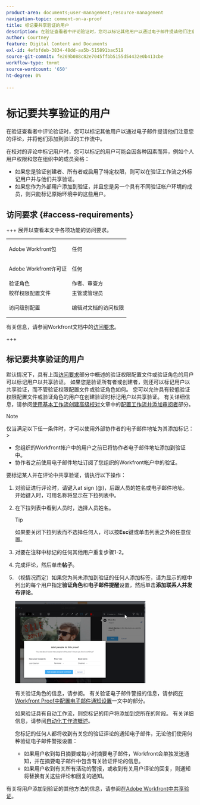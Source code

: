 ```yaml
---
product-area: documents;user-management;resource-management
navigation-topic: comment-on-a-proof
title: 标记要共享验证的用户
description: 在验证查看者中评论验证时，您可以标记其他用户以通过电子邮件提请他们注意您的评论，并将他们添加到验证的工作流中。
author: Courtney
feature: Digital Content and Documents
exl-id: 4efbfdeb-3834-48dd-aa5b-515891bac519
source-git-commit: fe269b088c82e7045ffbb5155d54432e0b413cbe
workflow-type: tm+mt
source-wordcount: '650'
ht-degree: 0%

---
```


# 标记要共享验证的用户

在验证查看者中评论验证时，您可以标记其他用户以通过电子邮件提请他们注意您的评论，并将他们添加到验证的工作流中。

在校对的评论中标记用户时，您可以标记的用户可能会因各种因素而异，例如个人用户权限和您在组织中的成员资格：

* 如果您是验证创建者、所有者或启用了特定权限，则可以在验证工作流之外标记用户并与他们共享验证。
* 如果您作为外部用户添加到验证，并且您是另一个具有不同验证帐户环境的成员，则只能标记原始环境中的这些用户。<!--For more information, see [Proofing collaboration limitations with people outside of your organization](../../../../review-and-approve-work/proofing/tips-tricks-and-troubleshooting/collaboration-with-members-outside-of-your-organization.md)-->

## 访问要求 {#access-requirements}

+++ 展开以查看本文中各项功能的访问要求。

<table style="table-layout:auto"> 
 <col> 
 <col> 
 <tbody> 
  <tr> 
   <td role="rowheader">Adobe Workfront包</td> 
   <td><p>任何</p> </td> 
  </tr> 
  <tr> 
   <td role="rowheader">Adobe Workfront许可证</td> 
   <td> <p>任何</p>
   </td> 
  </tr> 
  <tr data-mc-conditions=""> 
   <td role="rowheader">验证角色</td> 
   <td>作者、审查方</td> 
  </tr> 
  <tr data-mc-conditions=""> 
   <td role="rowheader">校样权限配置文件</td> 
   <td>主管或管理员</td> 
  </tr> 
  <tr data-mc-conditions=""> 
   <td role="rowheader">访问级别配置</td> 
   <td> <p>编辑对文档的访问权限</p></td> 
  </tr> 
 </tbody> 
</table>

有关信息，请参阅Workfront文档中的[访问要求](/help/quicksilver/administration-and-setup/add-users/access-levels-and-object-permissions/access-level-requirements-in-documentation.md)。

+++

## 标记要共享验证的用户

默认情况下，具有上面[访问要求](#access-requirements)部分中概述的验证权限配置文件或验证角色的用户可以标记用户以共享验证。 如果您是验证所有者或创建者，则还可以标记用户以共享验证，而不管验证权限配置文件或验证角色如何。 您可以允许具有较低验证权限配置文件或验证角色的用户在创建验证时标记用户以共享验证。 有关详细信息，请参阅[使用基本工作流创建高级校对](../../../../review-and-approve-work/proofing/creating-proofs-within-workfront/configure-basic-proof-workflow.md#configur)文章中的[配置工作流并添加审阅者](../../../../review-and-approve-work/proofing/creating-proofs-within-workfront/configure-basic-proof-workflow.md)部分。

>[!NOTE]
>
>仅当满足以下任一条件时，才可以使用外部协作者的电子邮件地址为其添加标记：>
>* 您组织的Workfront帐户中的用户之前已将协作者电子邮件地址添加到验证中。
>* 协作者之前使用电子邮件地址订阅了您组织的Workfront帐户中的验证。
>

要标记某人并在评论中共享验证，请执行以下操作：

1. 对验证进行评论时，请键入at sign (@)，后跟人员的姓名或电子邮件地址。 开始键入时，可用名称将显示在下拉列表中。
1. 在下拉列表中看到人员时，选择人员姓名。

   >[!TIP]
   >
   >如果要关闭下拉列表而不选择任何人，可以按&#x200B;**Esc**&#x200B;键或单击列表之外的任意位置。

1. 对要在注释中标记的任何其他用户重复步骤1-2。
1. 完成评论，然后单击&#x200B;**帖子**。
1. （视情况而定）如果您为尚未添加到验证的任何人添加标签，请为显示的框中列出的每个用户指定&#x200B;**验证角色**&#x200B;和&#x200B;**电子邮件提醒**&#x200B;设置，然后单击&#x200B;**添加联系人并发布评论**。

   ![将人员添加到校对](assets/add-people-to-proof-350x220.png)

   有关验证角色的信息，请参阅。 有关验证电子邮件警报的信息，请参阅[在Workfront Proof中配置电子邮件通知设置](../../../../workfront-proof/wp-emailsntfctns/email-alerts/config-email-notification-settings-wp.md)一文中的部分。

   如果验证具有自动工作流，则您标记的用户将添加到您所在的阶段。 有关详细信息，请参阅[自动化工作流概述](../../../../review-and-approve-work/proofing/proofing-overview/automated-workflow.md)。

   您标记的任何人都将收到有关您的验证评论的通知电子邮件，无论他们使用何种验证电子邮件警报设置：

   * 如果用户收到每日摘要或每小时摘要电子邮件，Workfront会单独发送通知，并在摘要电子邮件中包含有关验证评论的信息。
   * 如果用户收到有关所有活动的警报，或收到有关用户评论的回复，则通知将替换有关这些评论和回复的通知。

有关将用户添加到验证的其他方法的信息，请参阅[在Adobe Workfront中共享验证](../../../../review-and-approve-work/proofing/managing-proofs-within-workfront/share-a-proof-in-workfront.md)。
